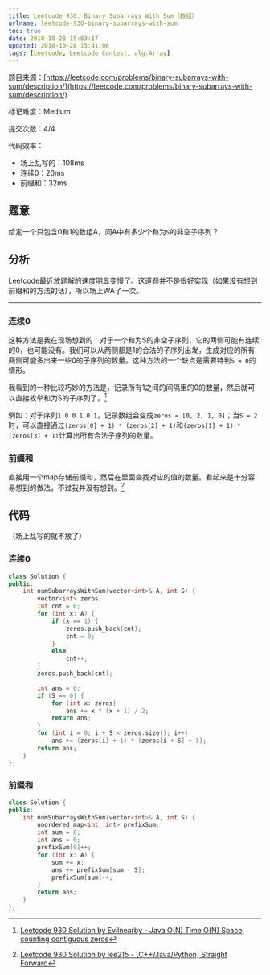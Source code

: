 ```yaml
---
title: Leetcode 930. Binary Subarrays With Sum（数组）
urlname: leetcode-930-binary-subarrays-with-sum
toc: true
date: 2018-10-28 15:03:17
updated: 2018-10-28 15:41:00
tags: [Leetcode, Leetcode Contest, alg:Array]
---
```


题目来源：[https://leetcode.com/problems/binary-subarrays-with-sum/description/](https://leetcode.com/problems/binary-subarrays-with-sum/description/)

标记难度：Medium

提交次数：4/4

代码效率：

* 场上乱写的：108ms
* 连续0：20ms
* 前缀和：32ms

## 题意

给定一个只包含0和1的数组A，问A中有多少个和为`S`的非空子序列？

## 分析

Leetcode最近放题解的速度明显变慢了。这道题并不是很好实现（如果没有想到前缀和的方法的话），所以场上WA了一次。

---

### 连续0

这种方法是我在现场想到的：对于一个和为S的非空子序列，它的两侧可能有连续的0，也可能没有。我们可以从两侧都是1的合法的子序列出发，生成对应的所有两侧可能多出来一些0的子序列的数量。这种方法的一个缺点是需要特判`S = 0`的情形。

我看到的一种比较巧妙的方法是，记录所有1之间的间隔里的0的数量，然后就可以直接枚举和为S的子序列了。[^evilnearby]

例如：对于序列`1 0 0 1 0 1`，记录数组会变成`zeros = [0, 2, 1, 0]`；当`S = 2`时，可以直接通过`(zeros[0] + 1) * (zeros[2] + 1)`和`(zeros[1] + 1) * (zeros[3] + 1)`计算出所有合法子序列的数量。

[^evilnearby]: [Leetcode 930 Solution by Evilnearby - Java O(N) Time O(N) Space, counting contiguous zeros](https://leetcode.com/problems/binary-subarrays-with-sum/discuss/186693/Java-O%28N%29-Time-O%28N%29-Space-counting-contiguous-zeros)

### 前缀和

直接用一个map存储前缀和，然后在里面查找对应的值的数量。看起来是十分容易想到的做法，不过我并没有想到。[^lee215]

[^lee215]: [Leetcode 930 Solution by lee215 - \[C++/Java/Python\] Straight Forward](https://leetcode.com/problems/binary-subarrays-with-sum/discuss/186683/C++JavaPython-Straight-Forward)

## 代码

（场上乱写的就不放了）

### 连续0

```cpp
class Solution {
public:
    int numSubarraysWithSum(vector<int>& A, int S) {
        vector<int> zeros;
        int cnt = 0;
        for (int x: A) {
            if (x == 1) {
                zeros.push_back(cnt);
                cnt = 0;
            }
            else
                cnt++;
        }
        zeros.push_back(cnt);

        int ans = 0;
        if (S == 0) {
            for (int x: zeros)
                ans += x * (x + 1) / 2;
            return ans;
        }
        for (int i = 0; i + S < zeros.size(); i++)
            ans += (zeros[i] + 1) * (zeros[i + S] + 1);
        return ans;
    }
};
```

### 前缀和

```cpp
class Solution {
public:
    int numSubarraysWithSum(vector<int>& A, int S) {
        unordered_map<int, int> prefixSum;
        int sum = 0;
        int ans = 0;
        prefixSum[0]++;
        for (int x: A) {
            sum += x;
            ans += prefixSum[sum - S];
            prefixSum[sum]++;
        }
        return ans;
    }
};
```
